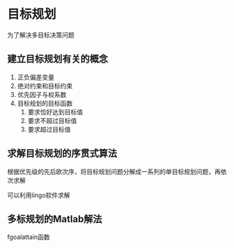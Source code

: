 # 目标规划
为了解决多目标决策问题

## 建立目标规划有关的概念
1. 正负偏差变量
2. 绝对约束和目标约束
3. 优先因子与权系数
4. 目标规划的目标函数
    1. 要求恰好达到目标值
    2. 要求不超过目标值
    3. 要求超过目标值

## 求解目标规划的序贯式算法
根据优先级的先后欧次序，将目标规划问题分解成一系列的单目标规划问题，再依次求解

可以利用lingo软件求解

## 多标规划的Matlab解法
fgoalattain函数

